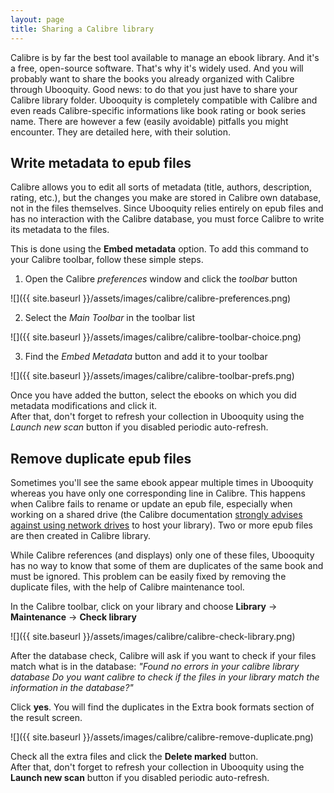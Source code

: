 ```yaml
---
layout: page
title: Sharing a Calibre library
---
```


Calibre is by far the best tool available to manage an ebook library. And it's a free, open-source software. That's why it's widely used. And you will probably want to share the books you already organized with Calibre through Ubooquity. Good news: to do that you just have to share your Calibre library folder. Ubooquity is completely compatible with Calibre and even reads Calibre-specific informations like book rating or book series name. There are however a few (easily avoidable) pitfalls you might encounter. They are detailed here, with their solution.


## Write metadata to epub files

Calibre allows you to edit all sorts of metadata (title, authors, description, rating, etc.), but the changes you make are stored in Calibre own database, not in the files themselves. Since Ubooquity relies entirely on epub files and has no interaction with the Calibre database, you must force Calibre to write its metadata to the files.

This is done using the **Embed metadata** option. To add this command to your Calibre toolbar, follow these simple steps.

1. Open the Calibre *preferences* window and click the *toolbar* button

![]({{ site.baseurl }}/assets/images/calibre/calibre-preferences.png)


2. Select the *Main Toolbar* in the toolbar list

![]({{ site.baseurl }}/assets/images/calibre/calibre-toolbar-choice.png)


3. Find the *Embed Metadata* button and add it to your toolbar

![]({{ site.baseurl }}/assets/images/calibre/calibre-toolbar-prefs.png)


Once you have added the button, select the ebooks on which you did metadata modifications and click it.  
After that, don't forget to refresh your collection in Ubooquity using the *Launch new scan* button if you disabled periodic auto-refresh.


## Remove duplicate epub files

Sometimes you'll see the same ebook appear multiple times in Ubooquity whereas you have only one corresponding line in Calibre. This happens when Calibre fails to rename or update an epub file, especially when working on a shared drive (the Calibre documentation [strongly advises against using network drives](http://manual.calibre-ebook.com/faq.html#i-am-getting-errors-with-my-calibre-library-on-a-networked-drive-nas) to host your library). Two or more epub files are then created in Calibre library.

While Calibre references (and displays) only one of these files, Ubooquity has no way to know that some of them are duplicates of the same book and must be ignored. This problem can be easily fixed by removing the duplicate files, with the help of Calibre maintenance tool.

In the Calibre toolbar, click on your library and choose **Library** -> **Maintenance** -> **Check library**

![]({{ site.baseurl }}/assets/images/calibre/calibre-check-library.png)

After the database check, Calibre will ask if you want to check if your files match what is in the database: _"Found no errors in your calibre library database Do you want calibre to check if the files in your library match the information in the database?"_

Click **yes**. You will find the duplicates in the Extra book formats section of the result screen.


![]({{ site.baseurl }}/assets/images/calibre/calibre-remove-duplicate.png)

Check all the extra files and click the **Delete marked** button.  
After that, don't forget to refresh your collection in Ubooquity using the **Launch new scan** button if you disabled periodic auto-refresh.